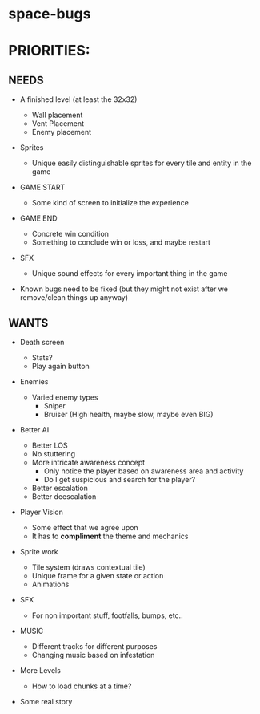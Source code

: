 # space-bugs

# PRIORITIES:

## NEEDS

* A finished level (at least the 32x32)
	* Wall placement
	* Vent Placement
	* Enemy placement

* Sprites
	* Unique easily distinguishable sprites for every tile and entity in the game

* GAME START
	* Some kind of screen to initialize the experience

* GAME END
	* Concrete win condition
	* Something to conclude win or loss, and maybe restart

* SFX
	* Unique sound effects for every important thing in the game

* Known bugs need to be fixed (but they might not exist after we remove/clean things up anyway)

## WANTS

* Death screen
	* Stats?
	* Play again button

* Enemies
	* Varied enemy types
		* Sniper
		* Bruiser (High health, maybe slow, maybe even BIG)

* Better AI
	* Better LOS
	* No stuttering
	* More intricate awareness concept
		* Only notice the player based on awareness area and activity
		* Do I get suspicious and search for the player?
	* Better escalation
	* Better deescalation

* Player Vision
	* Some effect that we agree upon
	* It has to **compliment** the theme and mechanics

* Sprite work
	* Tile system (draws contextual tile)
	* Unique frame for a given state or action
	* Animations

* SFX
	* For non important stuff, footfalls, bumps, etc..

* MUSIC
	* Different tracks for different purposes
	* Changing music based on infestation

* More Levels
	* How to load chunks at a time?

* Some real story
